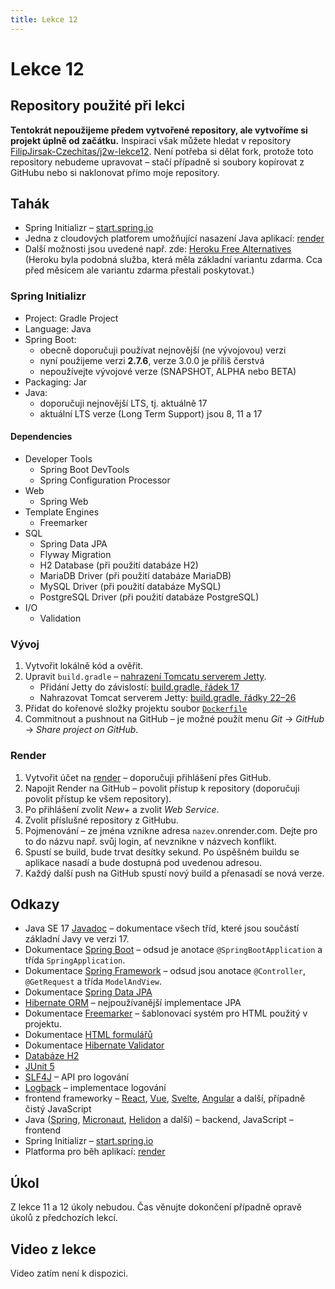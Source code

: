 ```yaml
---
title: Lekce 12
---
```


# Lekce 12

## Repository použité při lekci

**Tentokrát nepoužijeme předem vytvořené repository, ale vytvoříme si projekt úplně od začátku.** Inspiraci však můžete hledat v repository
[FilipJirsak-Czechitas/j2w-lekce12](https://github.com/FilipJirsak-Czechitas/j2w-lekce12).
Není potřeba si dělat fork, protože toto repository nebudeme upravovat – stačí případně si soubory kopírovat z GitHubu nebo si naklonovat přímo moje repository.

## Tahák
* Spring Initializr – [start.spring.io](https://start.spring.io)
* Jedna z cloudových platforem umožňující nasazení Java aplikací: [render](https://render.com)
* Další možnosti jsou uvedené např. zde: [Heroku Free Alternatives](https://github.com/Engagespot/heroku-free-alternatives) (Heroku byla podobná služba, která
  měla základní variantu zdarma. Cca před měsícem ale variantu zdarma přestali poskytovat.)

### Spring Initializr
* Project: Gradle Project
* Language: Java
* Spring Boot:
  * obecně doporučuji používat nejnovější (ne vývojovou) verzi
  * nyní použijeme verzi **2.7.6**, verze 3.0.0 je příliš čerstvá
  * nepoužívejte vývojové verze (SNAPSHOT, ALPHA nebo BETA)
* Packaging: Jar
* Java:
  * doporučuji nejnovější LTS, tj. aktuálně 17
  * aktuální LTS verze (Long Term Support) jsou 8, 11 a 17

#### Dependencies
* Developer Tools
  * Spring Boot DevTools
  * Spring Configuration Processor
* Web
  * Spring Web
* Template Engines
  * Freemarker
* SQL
  * Spring Data JPA
  * Flyway Migration
  * H2 Database (při použití databáze H2)
  * MariaDB Driver (při použití databáze MariaDB)
  * MySQL Driver (při použití databáze MySQL)
  * PostgreSQL Driver (při použití databáze PostgreSQL)
* I/O
  * Validation

### Vývoj
1. Vytvořit lokálně kód a ověřit.
1. Upravit `build.gradle` – [nahrazení Tomcatu serverem Jetty](https://github.com/FilipJirsak-Czechitas/j2w-lekce12/commit/4e6b5700282d68f003fac4c6001a45711d4b995d).
   * Přidání Jetty do závislostí: [build.gradle, řádek 17](https://github.com/FilipJirsak-Czechitas/j2w-lekce12/blob/9599feb28555274de7b6fb3202a170c6d6cc9c54/build.gradle#L17)
   * Nahrazovat Tomcat serverem Jetty: [build.gradle, řádky 22–26](https://github.com/FilipJirsak-Czechitas/j2w-lekce12/blob/9599feb28555274de7b6fb3202a170c6d6cc9c54/build.gradle#L22-L26)
1. Přidat do kořenové složky projektu soubor [`Dockerfile`](https://github.com/FilipJirsak-Czechitas/j2w-lekce12/blob/main/Dockerfile) 
1. Commitnout a pushnout na GitHub – je možné použít menu *Git* → *GitHub* → *Share project on GitHub*.

### Render
1. Vytvořit účet na [render](https://render.com) – doporučuji přihlášení přes GitHub.
2. Napojit Render na GitHub – povolit přístup k repository (doporučuji povolit přístup ke všem repository).
2. Po přihlášení zvolit *New+* a zvolit *Web Service*.
3. Zvolit příslušné repository z GitHubu.
4. Pojmenování – ze jména vznikne adresa `nazev`.onrender.com. Dejte pro to do názvu např. svůj login, ať nevznikne v názvech konflikt.
5. Spustí se build, bude trvat desítky sekund. Po úspěšném buildu se aplikace nasadí a bude dostupná pod uvedenou adresou.
6. Každý další push na GitHub spustí nový build a přenasadí se nová verze.

## Odkazy

* Java SE 17 [Javadoc](https://docs.oracle.com/en/java/javase/17/docs/api/java.base/) – dokumentace všech tříd, které jsou součástí základní Javy ve verzi 17.
* Dokumentace [Spring Boot](https://spring.io/projects/spring-boot#learn) – odsud je anotace `@SpringBootApplication` a třída `SpringApplication`.
* Dokumentace [Spring Framework](https://spring.io/projects/spring-framework#learn) – odsud jsou anotace `@Controller`, `@GetRequest` a třída `ModelAndView`.
* Dokumentace [Spring Data JPA](https://spring.io/projects/spring-data-jpa)
* [Hibernate ORM](https://hibernate.org/orm/) – nejpoužívanější implementace JPA
* Dokumentace [Freemarker](https://freemarker.apache.org/docs/) – šablonovací systém pro HTML použitý v projektu.
* Dokumentace [HTML formulářů](https://developer.mozilla.org/en-US/docs/Learn/Forms)
* Dokumentace [Hibernate Validator](https://hibernate.org/validator/documentation/)
* [Databáze H2](http://www.h2database.com/html/main.html)
* [JUnit 5](https://junit.org/junit5/)
* [SLF4J](http://www.slf4j.org) – API pro logování
* [Logback](http://logback.qos.ch) – implementace logování
* frontend frameworky – [React](https://reactjs.org/), [Vue](https://vuejs.org/), [Svelte](https://svelte.dev/), [Angular](https://angular.io) a další, případně čistý JavaScript
* Java ([Spring](https://spring.io), [Micronaut](https://micronaut.io), [Helidon](https://helidon.io/) a další) – backend, JavaScript – frontend
* Spring Initializr – [start.spring.io](https://start.spring.io)
* Platforma pro běh aplikací: [render](https://render.com)

## Úkol
Z lekce 11 a 12 úkoly nebudou. Čas věnujte dokončení případně opravě úkolů z předchozích lekcí.

## Video z lekce
Video zatím není k dispozici.
